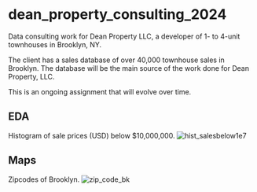 # dean_property_consulting_2024
Data consulting work for Dean Property LLC, a developer of 1- to 4-unit townhouses in Brooklyn, NY.

The client has a sales database of over 40,000 townhouse sales in Brooklyn. The database will be the main source of the work done for Dean Property, LLC.

This is an ongoing assignment that will evolve over time.

## EDA
Histogram of sale prices (USD) below $10,000,000.
![hist_salesbelow1e7](https://github.com/sralter/dean_property_consulting_2024/assets/25013680/ef82f200-1b96-4c12-9c6d-004a0d72681e)

## Maps
Zipcodes of Brooklyn.
![zip_code_bk](https://github.com/sralter/dean_property_consulting_2024/assets/25013680/d7d68712-f479-47cf-90ad-d8e72824445e)


